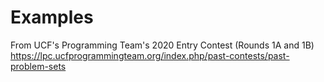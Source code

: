 # Examples
From UCF's Programming Team's 2020 Entry Contest (Rounds 1A and 1B) https://lpc.ucfprogrammingteam.org/index.php/past-contests/past-problem-sets
